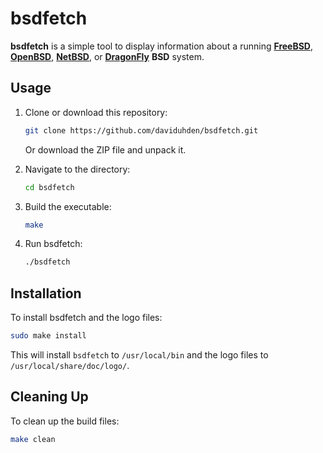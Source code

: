 # bsdfetch

**bsdfetch** is a simple tool to display information about a running [**FreeBSD**](https://www.freebsd.org/), [**OpenBSD**](https://www.openbsd.org/), [**NetBSD**](https://www.netbsd.org/), or [**DragonFly**](https://www.dragonflybsd.org/) **BSD** system.

## Usage

1. Clone or download this repository:
	```sh
	git clone https://github.com/daviduhden/bsdfetch.git
	```
	Or download the ZIP file and unpack it.

2. Navigate to the directory:
	```sh
	cd bsdfetch
	```

3. Build the executable:
	```sh
	make
	```

4. Run bsdfetch:
	```sh
	./bsdfetch
	```

## Installation

To install bsdfetch and the logo files:

```sh
sudo make install
```

This will install `bsdfetch` to `/usr/local/bin` and the logo files to `/usr/local/share/doc/logo/`.

## Cleaning Up

To clean up the build files:

```sh
make clean
```
